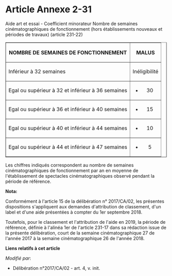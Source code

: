 # Article Annexe 2-31

Aide art et essai - Coefficient minorateur Nombre de semaines cinématographiques de fonctionnement (hors établissements
nouveaux et périodes de travaux) (article 231-22)

<table border="1">
  <tbody>
    <tr>
      <th>

NOMBRE DE SEMAINES DE FONCTIONNEMENT</th>
      <th>

MALUS</th>
    </tr>
    <tr>
      <td align="left">

Inférieur à 32 semaines</td>
      <td align="center">

Inéligibilité</td>
    </tr>
    <tr>
      <td align="left">

Egal ou supérieur à 32 et inférieur à 36 semaines</td>
      <td align="center">

- 30</td>
    </tr>
    <tr>
      <td align="left">

Egal ou supérieur à 36 et inférieur à 40 semaines</td>
      <td align="center">

- 15</td>
    </tr>
    <tr>
      <td align="left">

Egal ou supérieur à 40 et inférieur à 44 semaines</td>
      <td align="center">

- 10</td>
    </tr>
    <tr>
      <td align="left">

Egal ou supérieur à 44 et inférieur à 47 semaines</td>
      <td align="center">

- 5</td>
    </tr>
  </tbody>
</table>

Les chiffres indiqués correspondent au nombre de semaines cinématographiques de fonctionnement par an en moyenne de
l'établissement de spectacles cinématographiques observé pendant la période de référence.

**Nota:**

Conformément à l'article 15 de la délibération n° 2017/CA/02, les présentes dispositions s'appliquent aux demandes
d'attribution de classement, d'un label et d'une aide présentées à compter du 1er septembre 2018.

Toutefois, pour le classement et l'attribution de l'aide en 2019, la période de référence, définie à l'alinéa 1er de
l'article 231-17 dans sa rédaction issue de la présente délibération, court de la semaine cinématographique 27 de l'année
2017 à la semaine cinématographique 26 de l'année 2018.

**Liens relatifs à cet article**

_Modifié par_:

  - Délibération n°2017/CA/02 - art. 4, v. init.
